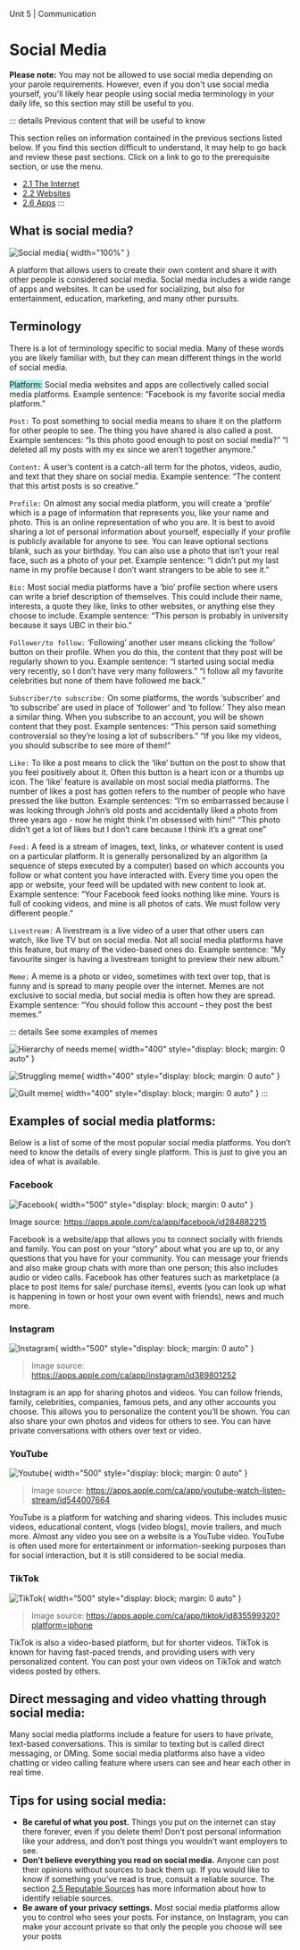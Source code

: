 Unit 5 | Communication

# Social Media

**Please note:** You may not be allowed to use social media depending on your parole requirements. However, even if you don't use social media yourself, you'll likely hear people using social media terminology in your daily life, so this section may still be useful to you.

::: details Previous content that will be useful to know

This section relies on information contained in the previous sections listed below. If you find this section difficult to understand, it may help to go back and review these past sections. Click on a link to go to the prerequisite section, or use the menu.

- [2.1 The Internet](../2-apps-and-internet/2.1-the-internet.md)
- [2.2 Websites](../2-apps-and-internet/2.2-websites.md)
- [2.6 Apps](../2-apps-and-internet/2.6-apps.md)
  :::

## What is social media?

![Social media](/course/5-communication/social-media.png){ width="100%" }

A platform that allows users to create their own content and share it with other people is considered social media. Social media includes a wide range of apps and websites. It can be used for socializing, but also for entertainment, education, marketing, and many other pursuits.

## Terminology

There is a lot of terminology specific to social media. Many of these words you are likely familiar with, but they can mean different things in the world of social media.

<span style="background-color: #a5ede7" > Platform:</span> Social media websites and apps are collectively called social media platforms.
Example sentence: “Facebook is my favorite social media platform.”

`Post:` To post something to social media means to share it on the platform for other people to see. The thing you have shared is also called a post.
Example sentences: “Is this photo good enough to post on social media?”
“I deleted all my posts with my ex since we aren’t together anymore.”

`Content:` A user’s content is a catch-all term for the photos, videos, audio, and text that they share on social media.
Example sentence: “The content that this artist posts is so creative.”

`Profile:` On almost any social media platform, you will create a ‘profile’ which is a page of information that represents you, like your name and photo. This is an online representation of who you are. It is best to avoid sharing a lot of personal information about yourself, especially if your profile is publicly available for anyone to see. You can leave optional sections blank, such as your birthday. You can also use a photo that isn’t your real face, such as a photo of your pet.
Example sentence: “I didn’t put my last name in my profile because I don’t want strangers to be able to see it.”

`Bio:` Most social media platforms have a ‘bio’ profile section where users can write a brief description of themselves. This could include their name, interests, a quote they like, links to other websites, or anything else they choose to include.
Example sentence: “This person is probably in university because it says UBC in their bio.”

`Follower/to follow:` ‘Following’ another user means clicking the ‘follow’ button on their profile. When you do this, the content that they post will be regularly shown to you.
Example sentence: “I started using social media very recently, so I don’t have very many followers.”
“I follow all my favorite celebrities but none of them have followed me back.”

`Subscriber/to subscribe:` On some platforms, the words ‘subscriber’ and ‘to subscribe’ are used in place of ‘follower’ and ‘to follow.’ They also mean a similar thing. When you subscribe to an account, you will be shown content that they post.
Example sentences: “This person said something controversial so they’re losing a lot of subscribers.”
“If you like my videos, you should subscribe to see more of them!”

`Like:` To like a post means to click the ‘like’ button on the post to show that you feel positively about it. Often this button is a heart icon or a thumbs up icon. The ‘like’ feature is available on most social media platforms. The number of likes a post has gotten refers to the number of people who have pressed the like button.
Example sentences: “I’m so embarrassed because I was looking through John’s old posts and accidentally liked a photo from three years ago - now he might think I'm obsessed with him!"
“This photo didn’t get a lot of likes but I don’t care because I think it’s a great one”

`Feed:` A feed is a stream of images, text, links, or whatever content is used on a particular platform. It is generally personalized by an algorithm (a sequence of steps executed by a computer) based on which accounts you follow or what content you have interacted with. Every time you open the app or website, your feed will be updated with new content to look at.
Example sentence: “Your Facebook feed looks nothing like mine. Yours is full of cooking videos, and mine is all photos of cats. We must follow very different people.”

`Livestream:` A livestream is a live video of a user that other users can watch, like live TV but on social media. Not all social media platforms have this feature, but many of the video-based ones do.
Example sentence: “My favourite singer is having a livestream tonight to preview their new album.”

`Meme:` A meme is a photo or video, sometimes with text over top, that is funny and is spread to many people over the internet. Memes are not exclusive to social media, but social media is often how they are spread.
Example sentence: “You should follow this account – they post the best memes.”

::: details See some examples of memes

![Hierarchy of needs meme](/course/5-communication/meme1.png){ width="400" style="display: block; margin: 0 auto" }

![Struggling meme](/course/5-communication/meme2.png){ width="400" style="display: block; margin: 0 auto" }

![Guilt meme](/course/5-communication/meme3.png){ width="400" style="display: block; margin: 0 auto" }
:::

## Examples of social media platforms:

Below is a list of some of the most popular social media platforms. You don’t need to know the details of every single platform. This is just to give you an idea of what is available.

### Facebook

![Facebook](/course/5-communication/facebook.png){ width="500" style="display: block; margin: 0 auto" }

Image source: https://apps.apple.com/ca/app/facebook/id284882215

Facebook is a website/app that allows you to connect socially with friends and family. You can post on your “story” about what you are up to, or any questions that you have for your community. You can message your friends and also make group chats with more than one person; this also includes audio or video calls. Facebook has other features such as marketplace (a place to post items for sale/ purchase items), events (you can look up what is happening in town or host your own event with friends), news and much more.

### Instagram

![Instagram](/course/5-communication/instagram.png){ width="500" style="display: block; margin: 0 auto" }

> Image source: https://apps.apple.com/ca/app/instagram/id389801252

Instagram is an app for sharing photos and videos. You can follow friends, family, celebrities, companies, famous pets, and any other accounts you choose. This allows you to personalize the content you’ll be shown. You can also share your own photos and videos for others to see. You can have private conversations with others over text or video.

### YouTube

![Youtube](/course/5-communication/youtube.png){ width="500" style="display: block; margin: 0 auto" }

> Image source: https://apps.apple.com/ca/app/youtube-watch-listen-stream/id544007664

YouTube is a platform for watching and sharing videos. This includes music videos, educational content, vlogs (video blogs), movie trailers, and much more. Almost any video you see on a website is a YouTube video. YouTube is often used more for entertainment or information-seeking purposes than for social interaction, but it is still considered to be social media.

### TikTok

![TikTok](/course/5-communication/tiktok.png){ width="500" style="display: block; margin: 0 auto" }

> Image source: https://apps.apple.com/ca/app/tiktok/id835599320?platform=iphone

TikTok is also a video-based platform, but for shorter videos. TikTok is known for having fast-paced trends, and providing users with very personalized content. You can post your own videos on TikTok and watch videos posted by others.

## Direct messaging and video vhatting through social media:

Many social media platforms include a feature for users to have private, text-based conversations. This is similar to texting but is called direct messaging, or DMing. Some social media platforms also have a video chatting or video calling feature where users can see and hear each other in real time.

## Tips for using social media:

- **Be careful of what you post.** Things you put on the internet can stay there forever, even if you delete them! Don’t post personal information like your address, and don’t post things you wouldn’t want employers to see.
- **Don’t believe everything you read on social media.** Anyone can post their opinions without sources to back them up. If you would like to know if something you’ve read is true, consult a reliable source. The section [2.5 Reputable Sources](../2-apps-and-internet/2.5-reputable-sources.md) has more information about how to identify reliable sources.
- **Be aware of your privacy settings.** Most social media platforms allow you to control who sees your posts. For instance, on Instagram, you can make your account private so that only the people you choose will see your posts

